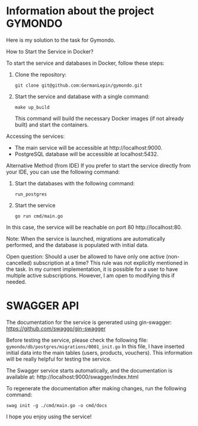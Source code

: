 # Information about the project GYMONDO

Here is my solution to the task for Gymondo.

How to Start the Service in Docker?

To start the service and databases in Docker, follow these steps:

1. Clone the repository:
    ```
    git clone git@github.com:GermanLepin/gymondo.git
    ```

2. Start the service and database with a single command:
    ```
    make up_build
    ```
    This command will build the necessary Docker images (if not already built) and start the containers.

Accessing the services:
* The main service will be accessible at http://localhost:9000.
* PostgreSQL database will be accessible at localhost:5432.

Alternative Method (from IDE)
If you prefer to start the service directly from your IDE, you can use the following command:

1. Start the databases with the following command:
    ```
    run_postgres
    ```

2. Start the service
    ```
    go run cmd/main.go
    ```

In this case, the service will be reachable on port 80 http://localhost:80.

Note: When the service is launched, migrations are automatically performed, and the database is populated with initial data.

Open question: Should a user be allowed to have only one active (non-cancelled) subscription at a time? 
This rule was not explicitly mentioned in the task. In my current implementation, it is possible for a user to have multiple active subscriptions. However, I am open to modifying this if needed.


# SWAGGER API

The documentation for the service is generated using gin-swagger:
https://github.com/swaggo/gin-swagger

Before testing the service, please check the following file: `gymondo/db/postgres/migrations/0001_init.go`
In this file, I have inserted initial data into the main tables (users, products, vouchers). 
This information will be really helpful for testing the service.

The Swagger service starts automatically, and the documentation is available at:
http://localhost:9000/swagger/index.html

To regenerate the documentation after making changes, run the following command:
```
swag init -g ./cmd/main.go -o cmd/docs
```

I hope you enjoy using the service!
